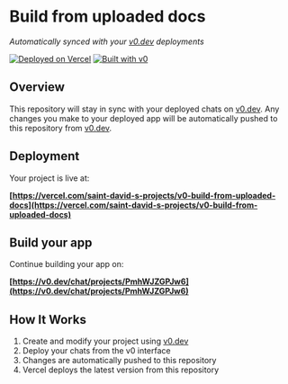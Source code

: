 # Build from uploaded docs

*Automatically synced with your [v0.dev](https://v0.dev) deployments*

[![Deployed on Vercel](https://img.shields.io/badge/Deployed%20on-Vercel-black?style=for-the-badge&logo=vercel)](https://vercel.com/saint-david-s-projects/v0-build-from-uploaded-docs)
[![Built with v0](https://img.shields.io/badge/Built%20with-v0.dev-black?style=for-the-badge)](https://v0.dev/chat/projects/PmhWJZGPJw6)

## Overview

This repository will stay in sync with your deployed chats on [v0.dev](https://v0.dev).
Any changes you make to your deployed app will be automatically pushed to this repository from [v0.dev](https://v0.dev).

## Deployment

Your project is live at:

**[https://vercel.com/saint-david-s-projects/v0-build-from-uploaded-docs](https://vercel.com/saint-david-s-projects/v0-build-from-uploaded-docs)**

## Build your app

Continue building your app on:

**[https://v0.dev/chat/projects/PmhWJZGPJw6](https://v0.dev/chat/projects/PmhWJZGPJw6)**

## How It Works

1. Create and modify your project using [v0.dev](https://v0.dev)
2. Deploy your chats from the v0 interface
3. Changes are automatically pushed to this repository
4. Vercel deploys the latest version from this repository